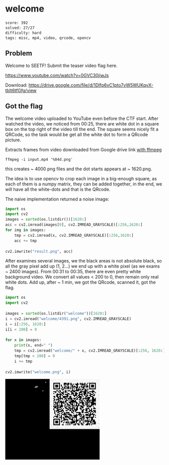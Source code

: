 # welcome

```
score: 392
solved: 27/27
difficulty: hard
tags: misc, mp4, video, qrcode, opencv
```

## Problem
Welcome to SEETF! Submit the teaser video flag here.

https://www.youtube.com/watch?v=0GVC30jiwJs

Download: https://drive.google.com/file/d/1Dlfp6vC1pto7vW5WUKqvX-tbIt6tfGfg/view

## Got the flag
The welcome video uploaded to YouTube even before the CTF start.
After watched the video, we noticed from 00:25, there are white dot in a
square box on the top right of the video till the end.
The square seems nicely fit a QRCode, so the task would be get all the white
dot to form a QRcode picture.

Extracts frames from video downloaded from Google drive link [with ffmpeg](https://stackoverflow.com/a/66524095/807703)

```
ffmpeg -i input.mp4 '%04d.png'
```

this creates ~ 4000 png files and the dot starts appears at ~ 1620.png.

The idea is to use opencv to crop each image in a big-enough square, as each
of them is a numpy matrix, they can be added together, in the end, we will
have all the white-dots and that is the QRcode.

The naive implementation returned a noise image:

```py
import os
import cv2
images = sorted(os.listdir())[1620:]
acc = cv2.imread(images[0], cv2.IMREAD_GRAYSCALE)[:256,1620:]
for img in images:
    tmp = cv2.imread(x, cv2.IMREAD_GRAYSCALE)[:256,1620:]
    acc += tmp

cv2.imwrite("result.png", acc)
```

After examines several images, we the black areas is not absolute black, so all
the gray pixel add up (1, 2...) we end up with a white pixel (as we exams ~ 2400 images).
From 00:31 to 00:35, there are even pretty white background video. We convert all
values < 200 to 0, then remain only real white dots.
Add up, after ~ 1 min, we got the QRcode, scanned it, got the flag.

```py
import os
import cv2

images = sorted(os.listdir("welcome"))[1620:]
i = cv2.imread("welcome/4391.png", cv2.IMREAD_GRAYSCALE)
i = i[:256, 1620:]
i[i < 200] = 0

for x in images:
    print(x, end=" ")
    tmp = cv2.imread("welcome/" + x, cv2.IMREAD_GRAYSCALE)[:256, 1620:]
    tmp[tmp < 200] = 0
    i += tmp

cv2.imwrite("welcome.png", i)
```

![welcome.png](./welcome.png)
